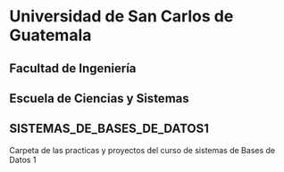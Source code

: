 # Universidad de San Carlos de Guatemala
## Facultad de Ingeniería 
## Escuela de Ciencias  y Sistemas
## SISTEMAS_DE_BASES_DE_DATOS1
Carpeta de las practicas y proyectos del curso de sistemas de Bases de Datos 1
